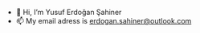 - 👋 Hi, I’m Yusuf Erdoğan Şahiner 
-  📫 My email adress is erdogan.sahiner@outlook.com

<!---
yesahiner/yesahiner is a ✨ special ✨ repository because its `README.md` (this file) appears on your GitHub profile.
You can click the Preview link to take a look at your changes.
--->
